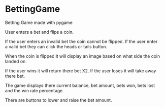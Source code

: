 # BettingGame
Betting Game made with pygame


User enters a bet and flips a coin.

If the user enters an invalid bet the coin cannot be flipped. 
If the user enter a valid bet they can click the heads or tails button.

When the coin is flipped it will display an image based on what side the coin landed on.

If the user wins it will return there bet X2.
If the user loses it will take away there bet.

The game displays there current balance, bet amount, bets won, bets lost and the win rate percentage.

There are buttons to lower and raise the bet amount.




